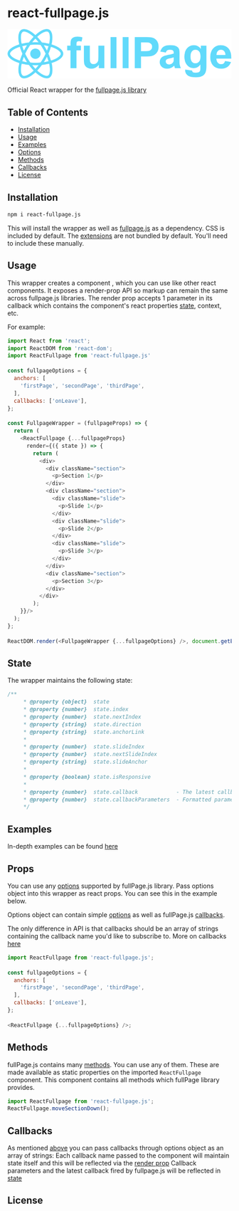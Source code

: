 # react-fullpage.js

![preview](./assets/images/react-fullpage-logo.png)

Official React wrapper for the [fullpage.js library](https://github.com/alvarotrigo/fullPage.js/)

## Table of Contents
- [Installation](https://github.com/alvarotrigo/react-fullPage.js#installation)
- [Usage](https://github.com/alvarotrigo/react-fullPage.js#usage)
- [Examples](https://github.com/alvarotrigo/react-fullPage.js#examples)
- [Options](https://github.com/alvarotrigo/react-fullPage.js#options)
- [Methods](https://github.com/alvarotrigo/react-fullPage.js#methods)
- [Callbacks](https://github.com/alvarotrigo/react-fullPage.js#callbacks)
- [License](https://github.com/alvarotrigo/fullPage.js#license)


## Installation

```sh
npm i react-fullpage.js
```

This will install the wrapper as well as [fullpage.js](https://github.com/alvarotrigo/fullPage.js/) as a dependency.
CSS is included by default.
The [extensions](https://alvarotrigo.com/fullPage/extensions/) are not bundled by default. You'll need to include these manually.

## Usage

This wrapper creates a <ReactFullpage /> component , which you can use like other react components. It exposes a render-prop API so markup can remain the same across fullpage.js libraries. The render prop accepts 1 parameter in its callback which contains the component's react properties [state](https://github.com/alvarotrigo/fullPage.js#state), context, etc.

For example:

```js
import React from 'react';
import ReactDOM from 'react-dom';
import ReactFullpage from 'react-fullpage.js'

const fullpageOptions = {
  anchors: [
    'firstPage', 'secondPage', 'thirdPage',
  ],
  callbacks: ['onLeave'],
};

const FullpageWrapper = (fullpageProps) => {
  return (
    <ReactFullpage {...fullpageProps}
      render={({ state }) => {
        return (
          <div>
            <div className="section">
              <p>Section 1</p>
            </div>
            <div className="section">
              <div className="slide">
                <p>Slide 1</p>
              </div>
              <div className="slide">
                <p>Slide 2</p>
              </div>
              <div className="slide">
                <p>Slide 3</p>
              </div>
            </div>
            <div className="section">
              <p>Section 3</p>
            </div>
          </div>
        );
    }}/>
  );
};

ReactDOM.render(<FullpageWrapper {...fullpageOptions} />, document.getElementById('react-root'));

```

## State

The wrapper maintains the following state:

```js
/**
     * @property {object}  state
     * @property {number}  state.index
     * @property {number}  state.nextIndex
     * @property {string}  state.direction
     * @property {string}  state.anchorLink
     *
     * @property {number}  state.slideIndex
     * @property {number}  state.nextSlideIndex
     * @property {string}  state.slideAnchor
     *
     * @property {boolean} state.isResponsive
     *
     * @property {number}  state.callback            - The latest callback event
     * @property {number}  state.callbackParameters  - Formatted parameters the callback received (Object and Array options available)
     */
```

## Examples

In-depth examples can be found [here](https://github.com/alvarotrigo/react-fullpage.js/blob/master/examples)

## Props

You can use any [options](https://github.com/alvarotrigo/fullPage.js#options) supported by fullPage.js library.
Pass options object into this wrapper as react props. You can see this in the example below.

Options object can contain simple [options](https://github.com/alvarotrigo/fullPage.js#options) as well as fullPage.js [callbacks](https://github.com/alvarotrigo/fullPage.js#callbacks).

The only difference in API is that callbacks should be an array of strings containing the callback name you'd like to subscribe to.
More on callbacks [here](https://github.com/alvarotrigo/react-fullPage.js#callbacks)

```js
import ReactFullpage from 'react-fullpage.js';

const fullpageOptions = {
  anchors: [
    'firstPage', 'secondPage', 'thirdPage',
  ],
  callbacks: ['onLeave'],
};

<ReactFullpage {...fullpageOptions} />;

```

## Methods

fullPage.js contains many [methods](https://github.com/alvarotrigo/fullPage.js#methods).
You can use any of them. These are made available as static properties on the imported `ReactFullpage` component. This component contains all methods which fullPage library provides.

```js
import ReactFullpage from 'react-fullpage.js';
ReactFullpage.moveSectionDown();
```

## Callbacks

As mentioned [above](#options) you can pass callbacks through options object as an array of strings:
Each callback name passed to the component will maintain state itself and this will be reflected via the [render prop](#usage)
Callback parameters and the latest callback fired by fullpage.js will be reflected in [state](#state)

## License
